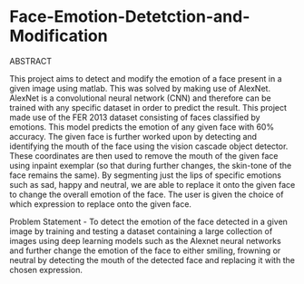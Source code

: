 # Face-Emotion-Detetction-and-Modification
ABSTRACT

This project aims to detect and modify the emotion of a face present in a given image using
matlab. This was solved by making use of AlexNet. AlexNet is a convolutional neural network
(CNN) and therefore can be trained with any specific dataset in order to predict the result. This
project made use of the FER 2013 dataset consisting of faces classified by emotions. This
model predicts the emotion of any given face with 60% accuracy. The given face is further
worked upon by detecting and identifying the mouth of the face using the vision cascade object
detector. These coordinates are then used to remove the mouth of the given face using inpaint
exemplar (so that during further changes, the skin-tone of the face remains the same). By
segmenting just the lips of specific emotions such as sad, happy and neutral, we are able to
replace it onto the given face to change the overall emotion of the face. The user is given the
choice of which expression to replace onto the given face.


Problem Statement - To detect the emotion of the face detected in a given image by training and testing a dataset containing a large collection of images using deep learning models such as the Alexnet neural networks and further change the emotion of the face to either smiling, frowning or neutral by detecting the mouth of the detected face and replacing it with the chosen expression.
